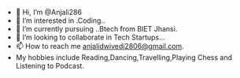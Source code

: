 - 👋 Hi, I’m @Anjali286
- 👀 I’m interested in .Coding..
- 🌱 I’m currently pursuing ..Btech from BIET Jhansi.
- 💞️ I’m looking to collaborate in Tech Startups...
- 📫 How to reach me anjalidwivedi2806@gmail.com.
-    My hobbies include Reading,Dancing,Travelling,Playing Chess and Listening to Podcast.

<!---
Anjali286/Anjali286 is a ✨ special ✨ repository because its `README.md` (this file) appears on your GitHub profile.
You can click the Preview link to take a look at your changes.
--->
